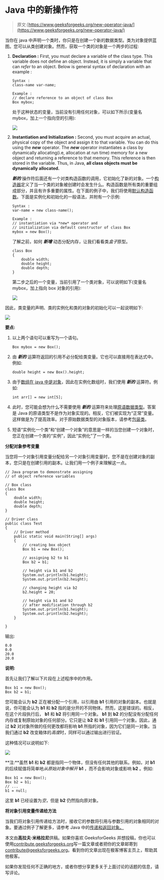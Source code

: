 # Java 中的新操作符

> 原文:[https://www.geeksforgeeks.org/new-operator-java/](https://www.geeksforgeeks.org/new-operator-java/)

当你在 java 中声明一个类时，你只是在创建一个新的数据类型。类为对象提供蓝图。您可以从类创建对象。然而，获取一个类的对象是一个两步的过程:

1.  **Declaration :** First, you must declare a variable of the class type. This variable does not define an object. Instead, it is simply a variable that can *refer* to an object. Below is general syntax of declaration with an example :

    ```
    Syntax :
    class-name var-name;

    Example :
    // declare reference to an object of class Box
    Box mybox;

    ```

    处于这种状态的变量，当前没有引用任何对象，可以如下所示(变量名 mybox，加上一个指向空的引用):

    ![](img/aa805e734e6c81a30fc910ccc06d7cb0.png)

2.  **Instantiation and Initialization :** Second, you must acquire an actual, physical copy of the object and assign it to that variable. You can do this using the ***new*** operator. The ***new*** operator instantiates a class by dynamically allocating(i.e, allocation at run time) memory for a new object and returning a reference to that memory. This reference is then stored in the variable. Thus, in Java, **all class objects must be dynamically allocated.**

    ***新的*** 操作符后面还有一个对类构造函数的调用，它初始化了新的对象。一个[构造器](https://www.geeksforgeeks.org/constructors-in-java/)定义了当一个类的对象被创建时会发生什么。构造函数是所有类的重要组成部分，并且有许多重要的属性。在下面的例子中，我们将使用[默认构造函数](https://www.geeksforgeeks.org/g-fact-50/)。下面是实例化和初始化的一般语法，并附有一个示例:

    ```
    Syntax :
    var-name = new class-name();

    Example :
    // instantiation via *new* operator and 
    // initialization via default constructor of class Box
    mybox = new Box();

    ```

    了解之前，如何 ***新增*** 动态分配内存，让我们看看类*盒子*原型。

    ```
    class Box
    {
        double width;
        double height;
        double depth;
    }

    ```

    第二步之后的一个变量，当前引用了一个类对象，可以说明如下(变量名 mybox，加上指向 box 对象的引用):

    ![](img/ff5d45c8a7dbc3f777d552cfe8706afd.png)

因此，类变量的声明、类的实例化和类的对象的初始化可以一起说明如下:

![](img/22335ad80eb52f452d5a66ed50ed4d78.png)

**要点:**

1.  以上两个语句可以重写为一个语句。

    ```
    Box mybox = new Box();

    ```

2.  由 ***新的*** 运算符返回的引用不必分配给类变量。它也可以直接用在表达式中。例如:

    ```
    double height = new Box().height;

    ```

3.  由于[数组在 java 中是对象](https://www.geeksforgeeks.org/arrays-in-java/)，因此在实例化数组时，我们使用 ***新的*** 运算符。例如:

    ```
    int arr[] = new int[5];

    ```

4.  此时，您可能会想为什么不需要使用 ***新的*** 运算符来处理[原语数据类型](https://www.geeksforgeeks.org/data-types-in-java/)。答案是 Java 的原语类型不是作为对象实现的。相反，它们被实现为“正常”变量。这样做是为了提高效率。对于原始数据类型的对象版本，请参考[包装类](https://www.geeksforgeeks.org/wrapper-classes-java/)。
5.  短语“实例化一个类”和“创建一个对象”的意思是一样的当您创建一个对象时，您正在创建一个类的“实例”，因此“实例化”了一个类。

**分配对象参考变量**

当您将一个对象引用变量分配给另一个对象引用变量时，您不是在创建对象的副本，您只是在创建引用的副本。让我们用一个例子来理解这一点。

```
// Java program to demonstrate assigning 
// of object reference variables

// Box class
class Box
{
    double width;
    double height;
    double depth;
}

// Driver class
public class Test
{
    // Driver method
    public static void main(String[] args) 
    {
        // creating box object
        Box b1 = new Box();

        // assigning b2 to b1
        Box b2 = b1;

        // height via b1 and b2
        System.out.println(b1.height);
        System.out.println(b2.height);

        // changing height via b2
        b2.height = 20;

        // height via b1 and b2
        // after modification through b2
        System.out.println(b1.height);
        System.out.println(b2.height);
    }

}
```

输出:

```
0.0
0.0
20.0
20.0

```

**说明:**

首先让我们了解以下片段在上述程序中的作用。

```
Box b1 = new Box();
Box b2 = b1;

```

您可能会认为 **b2** 正在被分配一个引用，以引用由 **b1** 引用的对象的副本。也就是说，你可能会认为 **b1** 和 **b2** 指的是分开的不同物体。然而，这是错误的。相反，在这个片段执行后， **b1** 和 **b2** 将引用同一个对象。 **b1** 到 **b2** 的分配没有分配任何内存或复制原始对象的任何部分。它只是让 **b2** 和 **b1** 引用同一个对象。因此，通过 **b2** 对对象所做的任何更改都将影响 **b1** 所指的对象，因为它们是同一对象。当我们通过 **b2** 改变箱体的*高度*时，同样可以通过输出进行验证。

这种情况可以说明如下:

![](img/6692fedcd145918c6233c61d307f4e09.png)

**注:**虽然 **b1** 和 **b2** 都是指同一个物体，但没有任何其他的联系。例如，对 **b1** 的后续赋值将简单地*从原始对象中解开* **b1** ，而不会影响对象或影响 **b2** 。例如:

```
Box b1 = new Box();
Box b2 = b1;
// ...
b1 = null;

```

这里 **b1** 已经设置为*空*，但是 **b2** 仍然指向原对象。

**将对象引用变量传递给方法**

当我们将对象引用传递给方法时，接收它的参数将引用与参数引用的对象相同的对象。要通过例子了解更多，请参考 Java 中的[传递和返回对象。](https://www.geeksforgeeks.org/passing-and-returning-objects-in-java/)

本文由**高拉夫·米格拉尼**供稿。如果你喜欢 GeeksforGeeks 并想投稿，你也可以使用[contribute.geeksforgeeks.org](http://www.contribute.geeksforgeeks.org)写一篇文章或者把你的文章邮寄到 contribute@geeksforgeeks.org。看到你的文章出现在极客博客主页上，帮助其他极客。

如果你发现任何不正确的地方，或者你想分享更多关于上面讨论的话题的信息，请写评论。